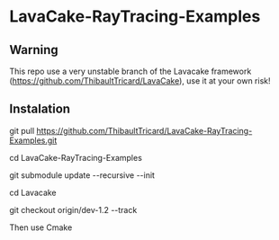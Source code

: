 # LavaCake-RayTracing-Examples

## Warning

This repo use a very unstable branch of the Lavacake framework (https://github.com/ThibaultTricard/LavaCake), 
use it at your own risk!


## Instalation 

git pull https://github.com/ThibaultTricard/LavaCake-RayTracing-Examples.git

cd LavaCake-RayTracing-Examples

git submodule update --recursive --init

cd Lavacake

git checkout origin/dev-1.2 --track

Then use Cmake
